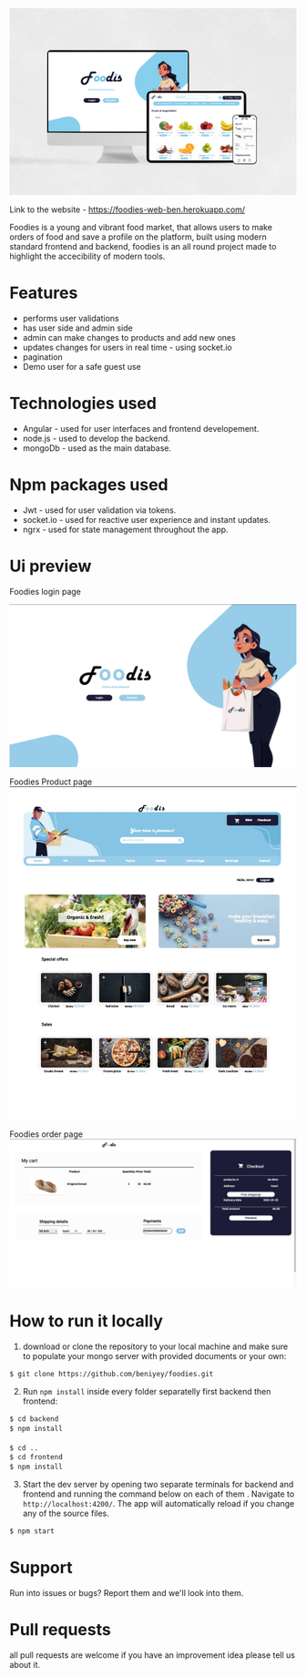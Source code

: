 ![an image or foodies website](https://github.com/beniyey/foodies/blob/main/readme-assets/foodis-mockup-white.jpg?raw=true)

Link to the website - https://foodies-web-ben.herokuapp.com/ 

Foodies is a young and vibrant food market, that allows users to make orders of food
and save a profile on the platform, built using modern standard frontend and backend, foodies
is an all round project made to highlight the accecibility of modern tools.

# Features
- performs user validations
- has user side and admin side
- admin can make changes to products and add new ones
- updates changes for users in real time - using socket.io
- pagination 
- Demo user for a safe guest use

# Technologies used
- Angular - used for user interfaces and frontend developement.
- node.js - used to develop the backend.
- mongoDb - used as the main database.

# Npm packages used
- Jwt - used for user validation via tokens.
- socket.io - used for reactive user experience and instant updates.
- ngrx - used for state management throughout the app.

# Ui preview
Foodies login page 

![an image or foodies login page](https://github.com/beniyey/foodies/blob/main/readme-assets/login.jpg?raw=true)

Foodies Product page
![an image or foodies products main page](https://github.com/beniyey/foodies/blob/main/readme-assets/products.jpg?raw=true)

Foodies order page
![an image or foodies order page](https://github.com/beniyey/foodies/blob/main/readme-assets/order.jpg?raw=true)

# How to run it locally
1. download or clone the repository to your local machine and make sure to populate your mongo server with provided documents or your own:
```bash
$ git clone https://github.com/beniyey/foodies.git
```

2. Run `npm install` inside every folder separatelly first backend then frontend:
```bash
$ cd backend
$ npm install

$ cd ..
$ cd frontend
$ npm install
```

3. Start the dev server by opening two separate terminals for backend and frontend and running the command below on each of them . Navigate to `http://localhost:4200/`. The app will automatically reload if you change any of the source files.
```bash
$ npm start
```

# Support
Run into issues or bugs? Report them and we'll look into them.

# Pull requests
all pull requests are welcome if you have an improvement idea please tell us about it.

